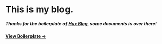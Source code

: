 # This is my blog.

##### Thanks for the boilerplate of [Hux Blog](https://github.com/Huxpro/huxpro.github.io), some documents is over there!

#### [View Boilerplate &rarr;](http://huangxuan.me/huxblog-boilerplate/)